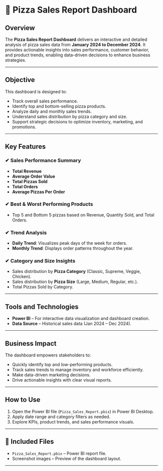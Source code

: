 # 🍕 Pizza Sales Report Dashboard

## Overview
The **Pizza Sales Report Dashboard** delivers an interactive and detailed analysis of pizza sales data from **January 2024 to December 2024**. It provides actionable insights into sales performance, customer behavior, and product trends, enabling data-driven decisions to enhance business strategies.

---

## Objective
This dashboard is designed to:
- Track overall sales performance.
- Identify top and bottom-selling pizza products.
- Analyze daily and monthly sales trends.
- Understand sales distribution by pizza category and size.
- Support strategic decisions to optimize inventory, marketing, and promotions.

---

## Key Features

### ✔ Sales Performance Summary
- **Total Revenue**  
- **Average Order Value**  
- **Total Pizzas Sold**  
- **Total Orders**  
- **Average Pizzas Per Order**

### ✔ Best & Worst Performing Products
- Top 5 and Bottom 5 pizzas based on Revenue, Quantity Sold, and Total Orders.

### ✔ Trend Analysis
- **Daily Trend**: Visualizes peak days of the week for orders.  
- **Monthly Trend**: Displays order patterns throughout the year.

### ✔ Category and Size Insights
- Sales distribution by **Pizza Category** (Classic, Supreme, Veggie, Chicken).  
- Sales distribution by **Pizza Size** (Large, Medium, Regular, etc.).  
- Total Pizzas Sold by Category.

---

## Tools and Technologies
- **Power BI** – For interactive data visualization and dashboard creation.  
- **Data Source** – Historical sales data (Jan 2024 – Dec 2024).

---

## Business Impact
The dashboard empowers stakeholders to:
- Quickly identify top and low-performing products.  
- Track sales trends to manage inventory and workforce efficiently.  
- Make data-driven marketing decisions.  
- Drive actionable insights with clear visual reports.

---

## How to Use
1. Open the Power BI file (`Pizza_Sales_Report.pbix`) in Power BI Desktop.  
2. Apply date range and category filters as needed.  
3. Explore KPIs, product trends, and sales performance visuals.

---

## 📂 Included Files
- `Pizza_Sales_Report.pbix` – Power BI report file.  
- Screenshot images – Preview of the dashboard layout.

---

